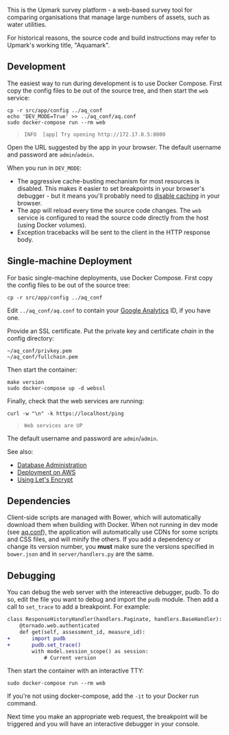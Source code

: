 This is the Upmark survey platform - a web-based
survey tool for comparing organisations that manage large numbers of assets,
such as water utilities.

For historical reasons, the source code and build instructions may refer to
Upmark's working title, "Aquamark".


## Development

The easiest way to run during development is to use Docker Compose. First copy
the config files to be out of the source tree, and then start the `web` service:

```
cp -r src/app/config ../aq_conf
echo 'DEV_MODE=True' >> ../aq_conf/aq.conf
sudo docker-compose run --rm web
```

> `INFO  [app] Try opening http://172.17.0.5:8000`

Open the URL suggested by the app in your browser. The default username
and password are `admin`/`admin`.

When you run in `DEV_MODE`:

 - The aggressive cache-busting mechanism for most resources is disabled. This
   makes it easier to set breakpoints in your browser's debugger - but it means
   you'll probably need to [disable caching] in your browser.
 - The app will reload every time the source code changes. The `web` service is
   configured to read the source code directly from the host (using Docker
   volumes).
 - Exception tracebacks will be sent to the client in the HTTP response body.


[disable caching]: http://stackoverflow.com/a/7000899/320036


## Single-machine Deployment

For basic single-machine deployments, use Docker Compose. First copy
the config files to be out of the source tree:

```
cp -r src/app/config ../aq_conf
```

Edit `../aq_conf/aq.conf` to contain your [Google Analytics][ga] ID, if you
have one.

Provide an SSL certificate. Put the private key and certificate
*chain* in the config directory:

```
~/aq_conf/privkey.pem
~/aq_conf/fullchain.pem
```

Then start the container:

```
make version
sudo docker-compose up -d webssl
```

Finally, check that the web services are running:

```
curl -w "\n" -k https://localhost/ping
```

> `Web services are UP`

The default username and password are `admin`/`admin`.

See also:

- [Database Administration][backup]
- [Deployment on AWS][aws]
- [Using Let's Encrypt][le]

[ga]: http://www.google.com.au/analytics/
[aws]: doc/aws.md
[le]: doc/lets_encrypt.md
[backup]: doc/backup.md
[`docker-compose`]: https://github.com/docker/compose/releases


## Dependencies

Client-side scripts are managed with Bower, which will automatically download
them when building with Docker. When not running in dev mode (see [aq.conf]),
the application will automatically use CDNs for some scripts and CSS
files, and will minify the others. If you add a dependency or change its
version number, you **must** make sure the versions specified in `bower.json`
and in `server/handlers.py` are the same.


[aq.conf]: src/app/config/aq.conf


## Debugging

You can debug the web server with the intereactive debugger, pudb. To do so,
edit the file you want to debug and import the `pudb` module. Then add a call to
`set_trace` to add a breakpoint. For example:

```diff
class ResponseHistoryHandler(handlers.Paginate, handlers.BaseHandler):
    @tornado.web.authenticated
    def get(self, assessment_id, measure_id):
+       import pudb
+       pudb.set_trace()
        with model.session_scope() as session:
            # Current version
```

Then start the container with an interactive TTY:

```
sudo docker-compose run --rm web
```

If you're not using docker-compose, add the `-it` to your Docker run command.

Next time you make an appropriate web request, the breakpoint will be triggered
and you will have an interactive debugger in your console.

